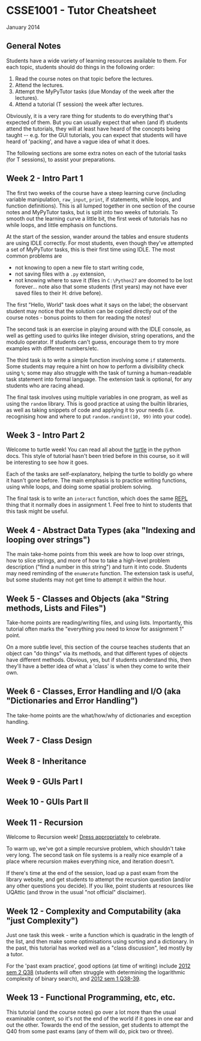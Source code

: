 # CSSE1001 - Tutor Cheatsheet

January 2014

## General Notes

Students have a wide variety of learning resources available to them. For each topic, students should do things in the following order:
1. Read the course notes on that topic before the lectures.
2. Attend the lectures.
3. Attempt the MyPyTutor tasks (due Monday of the week after the lectures).
4. Attend a tutorial (T session) the week after lectures.

Obviously, it is a very rare thing for students to do everything that's expected of them. But you can usually expect that when (and if) students attend the tutorials, they will at least have heard of the concepts being taught -- e.g. for the GUI tutorials, you can expect that students will have heard of 'packing', and have a vague idea of what it does.


The following sections are some extra notes on each of the tutorial tasks (for T sessions), to assist your preparations.

## Week 2 - Intro Part 1

The first two weeks of the course have a steep learning curve (including variable manipulation, `raw_input`, `print`, if statements, while loops, and function definitions). This is all lumped together in one section of the course notes and MyPyTutor tasks, but is split into two weeks of tutorials. To smooth out the learning curve a little bit, the first week of tutorials has no while loops, and little emphasis on functions.

At the start of the session, wander around the tables and ensure students are using IDLE correctly. For most students, even though they've attempted a set of MyPyTutor tasks, this is their first time using IDLE. The most common problems are
- not knowing to open a new file to start writing code,
- not saving files with a `.py` extension,
- not knowing where to save it (files in `C:\Python27` are doomed to be lost forever... note also that some students (first years) may not have ever saved files to their H: drive before).

The first "Hello, World" task does what it says on the label; the observant student may notice that the solution can be copied directly out of the course notes - bonus points to them for reading the notes!

The second task is an exercise in playing around with the IDLE console, as well as getting used to quirks like integer division, string operations, and the modulo operator. If students can't guess, encourage them to try more examples with different numbers/etc.

The third task is to write a simple function involving some `if` statements. Some students may require a hint on how to perform a divisibility check using `%`; some may also struggle with the task of turning a human-readable task statement into formal language. The extension task is optional, for any students who are racing ahead.

The final task involves using multiple variables in one program, as well as using the `random` library. This is good practice at using the builtin libraries, as well as taking snippets of code and applying it to your needs (i.e. recognising how and where to put `random.randint(10, 99)` into your code).

## Week 3 - Intro Part 2

Welcome to turtle week! You can read all about the [turtle](http://docs.python.org/2/library/turtle.html) in the python docs. This style of tutorial hasn't been tried before in this course, so it will be interesting to see how it goes.

Each of the tasks are self-explanatory, helping the turtle to boldly go where it hasn't gone before. The main emphasis is to practice writing functions, using while loops, and doing some spatial problem solving.

The final task is to write an `interact` function, which does the same [REPL](http://en.wikipedia.org/wiki/REPL) thing that it normally does in assignment 1. Feel free to hint to students that this task might be useful.

## Week 4 - Abstract Data Types (aka "Indexing and looping over strings")

The main take-home points from this week are how to loop over strings, how to slice strings, and more of how to take a high-level problem description ("find a number in this string") and turn it into code.
Students may need reminding of the `enumerate` function.
The extension task is useful, but some students may not get time to attempt it within the hour.

## Week 5 - Classes and Objects (aka "String methods, Lists and Files")

Take-home points are reading/writing files, and using lists. Importantly, this tutorial often marks the "everything you need to know for assignment 1" point.

On a more subtle level, this section of the course teaches students that an object can "do things" via its methods, and that different types of objects have different methods. Obvious, yes, but if students understand this, then they'll have a better idea of what a 'class' is when they come to write their own.

## Week 6 - Classes, Error Handling and I/O (aka "Dictionaries and Error Handling")

The take-home points are the what/how/why of dictionaries and exception handling.

## Week 7 - Class Design



## Week 8 - Inheritance



## Week 9 - GUIs Part I



## Week 10 - GUIs Part II



## Week 11 - Recursion

Welcome to Recursion week! [Dress appropriately](http://www.cafepress.com.au/+recursive+t-shirts) to celebrate.

To warm up, we've got a simple recursive problem, which shouldn't take very long. The second task on file systems is a really nice example of a place where recursion makes everything nice, and iteration doesn't.

If there's time at the end of the session, load up a past exam from the library website, and get students to attempt the recursion question (and/or any other questions you decide). If you like, point students at resources like UQAttic (and throw in the usual "not official" disclaimer).

## Week 12 - Complexity and Computability (aka "just Complexity")

Just one task this week - write a function which is quadratic in the length of the list, and then make some optimisations using sorting and a dictionary. In the past, this tutorial has worked well as a "class discussion", led mostly by a tutor.

For the 'past exam practice', good options (at time of writing) include [2012 sem 2 Q38](http://www.library.uq.edu.au/pdfserve.php?image=1202/2012_2_CSSE1001.pdf) (students will often struggle with determining the logarithmic complexity of binary search), and [2012 sem 1 Q38-39](http://www.library.uq.edu.au/pdfserve.php?image=1201/2012_1_CSSE1001.pdf).

## Week 13 - Functional Programming, etc, etc.

This tutorial (and the course notes) go over a lot more than the usual examinable content, so it's not the end of the world if it goes in one ear and out the other. Towards the end of the session, get students to attempt the Q40 from some past exams (any of them will do, pick two or three).
